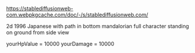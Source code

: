 https://stablediffusionweb-com.webpkgcache.com/doc/-/s/stablediffusionweb.com/

2d 1996 Japanese with path in bottom
mandalorian full character standing on ground from side view

yourHpValue = 10000
yourDamage = 10000

